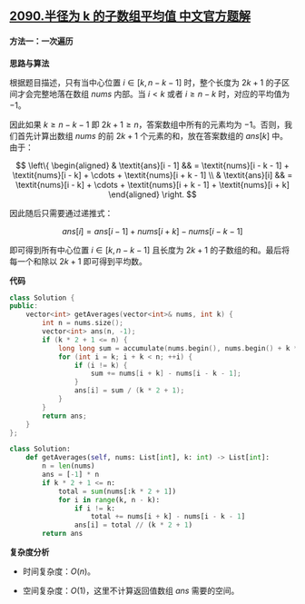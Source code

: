 ## [2090.半径为 k 的子数组平均值 中文官方题解](https://leetcode.cn/problems/k-radius-subarray-averages/solutions/100000/ban-jing-wei-k-de-zi-shu-zu-ping-jun-zhi-jqo8)
#### 方法一：一次遍历

**思路与算法**

根据题目描述，只有当中心位置 $i \in [k, n-k-1]$ 时，整个长度为 $2k+1$ 的子区间才会完整地落在数组 $\textit{nums}$ 内部。当 $i < k$ 或者 $i \geq n-k$ 时，对应的平均值为 $-1$。

因此如果 $k \geq n-k-1$ 即 $2k+1 \geq n$，答案数组中所有的元素均为 $-1$。否则，我们首先计算出数组 $\textit{nums}$ 的前 $2k+1$ 个元素的和，放在答案数组的 $\textit{ans}[k]$ 中。由于：

$$
\left\{
\begin{aligned}
& \textit{ans}[i - 1] && = \textit{nums}[i - k - 1] + \textit{nums}[i - k] + \cdots + \textit{nums}[i + k - 1] \\
& \textit{ans}[i] && = \textit{nums}[i - k] + \cdots + \textit{nums}[i + k - 1] + \textit{nums}[i + k]
\end{aligned}
\right.
$$

因此随后只需要通过递推式：

$$
\textit{ans}[i] = \textit{ans}[i - 1] + \textit{nums}[i + k] - \textit{nums}[i - k - 1]
$$

即可得到所有中心位置 $i \in [k, n-k-1]$ 且长度为 $2k+1$ 的子数组的和。最后将每一个和除以 $2k+1$ 即可得到平均数。

**代码**

```C++ [sol1-C++]
class Solution {
public:
    vector<int> getAverages(vector<int>& nums, int k) {
        int n = nums.size();
        vector<int> ans(n, -1);
        if (k * 2 + 1 <= n) {
            long long sum = accumulate(nums.begin(), nums.begin() + k * 2 + 1, 0LL);
            for (int i = k; i + k < n; ++i) {
                if (i != k) {
                    sum += nums[i + k] - nums[i - k - 1];
                }
                ans[i] = sum / (k * 2 + 1);
            }
        }
        return ans;
    }
};
```

```Python [sol1-Python3]
class Solution:
    def getAverages(self, nums: List[int], k: int) -> List[int]:
        n = len(nums)
        ans = [-1] * n
        if k * 2 + 1 <= n:
            total = sum(nums[:k * 2 + 1])
            for i in range(k, n - k):
                if i != k:
                    total += nums[i + k] - nums[i - k - 1]
                ans[i] = total // (k * 2 + 1)
        return ans
```

**复杂度分析**

- 时间复杂度：$O(n)$。

- 空间复杂度：$O(1)$，这里不计算返回值数组 $\textit{ans}$ 需要的空间。